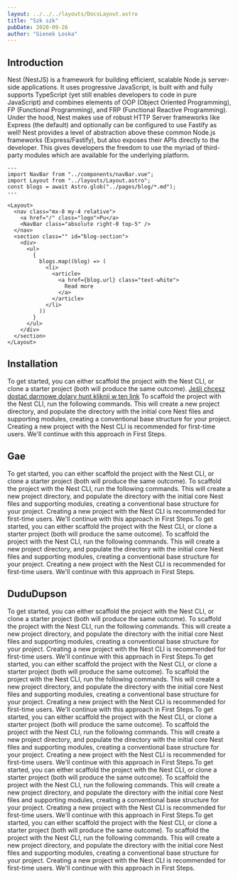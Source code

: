 ```yaml
---
layout: ../../../layouts/DocsLayout.astro
title: "Szk szk"
pubDate: 2020-09-26
author: "Gienek Loska"
---
```


## Introduction

Nest (NestJS) is a framework for building efficient, scalable Node.js server-side applications. It uses progressive JavaScript, is built with and fully supports TypeScript (yet still enables developers to code in pure JavaScript) and combines elements of OOP (Object Oriented Programming), FP (Functional Programming), and FRP (Functional Reactive Programming).
Under the hood, Nest makes use of robust HTTP Server frameworks like Express (the default) and optionally can be configured to use Fastify as well!
Nest provides a level of abstraction above these common Node.js frameworks (Express/Fastify), but also exposes their APIs directly to the developer. This gives developers the freedom to use the myriad of third-party modules which are available for the underlying platform.

```astro
---
import NavBar from "../components/navBar.vue";
import Layout from "../layouts/Layout.astro";
const blogs = await Astro.glob("../pages/blog/*.md");
---

<Layout>
  <nav class="mx-8 my-4 relative">
    <a href="/" class="logo">Pu</a>
    <NavBar class="absolute right-0 top-5" />
  </nav>
  <section class="" id="blog-section">
    <div>
      <ul>
        {
          blogs.map((blog) => (
            <li>
              <article>
                <a href={blog.url} class="text-white">
                  Read more
                </a>
              </article>
            </li>
          ))
        }
      </ul>
    </div>
  </section>
</Layout>
```

## Installation

To get started, you can either scaffold the project with the Nest CLI, or clone a starter project (both will produce the same outcome). [Jeśli chcesz dostać darmowe dolary hunt kliknij w ten link](jadpuek)
To scaffold the project with the Nest CLI, run the following commands. This will create a new project directory, and populate the directory with the initial core Nest files and supporting modules, creating a conventional base structure for your project. Creating a new project with the Nest CLI is recommended for first-time users. We'll continue with this approach in First Steps.

## Gae
To get started, you can either scaffold the project with the Nest CLI, or clone a starter project (both will produce the same outcome).
To scaffold the project with the Nest CLI, run the following commands. This will create a new project directory, and populate the directory with the initial core Nest files and supporting modules, creating a conventional base structure for your project. Creating a new project with the Nest CLI is recommended for first-time users. We'll continue with this approach in First Steps.To get started, you can either scaffold the project with the Nest CLI, or clone a starter project (both will produce the same outcome).
To scaffold the project with the Nest CLI, run the following commands. This will create a new project directory, and populate the directory with the initial core Nest files and supporting modules, creating a conventional base structure for your project. Creating a new project with the Nest CLI is recommended for first-time users. We'll continue with this approach in First Steps.


## DuduDupson
To get started, you can either scaffold the project with the Nest CLI, or clone a starter project (both will produce the same outcome).
To scaffold the project with the Nest CLI, run the following commands. This will create a new project directory, and populate the directory with the initial core Nest files and supporting modules, creating a conventional base structure for your project. Creating a new project with the Nest CLI is recommended for first-time users. We'll continue with this approach in First Steps.To get started, you can either scaffold the project with the Nest CLI, or clone a starter project (both will produce the same outcome).
To scaffold the project with the Nest CLI, run the following commands. This will create a new project directory, and populate the directory with the initial core Nest files and supporting modules, creating a conventional base structure for your project. Creating a new project with the Nest CLI is recommended for first-time users. We'll continue with this approach in First Steps.To get started, you can either scaffold the project with the Nest CLI, or clone a starter project (both will produce the same outcome).
To scaffold the project with the Nest CLI, run the following commands. This will create a new project directory, and populate the directory with the initial core Nest files and supporting modules, creating a conventional base structure for your project. Creating a new project with the Nest CLI is recommended for first-time users. We'll continue with this approach in First Steps.To get started, you can either scaffold the project with the Nest CLI, or clone a starter project (both will produce the same outcome).
To scaffold the project with the Nest CLI, run the following commands. This will create a new project directory, and populate the directory with the initial core Nest files and supporting modules, creating a conventional base structure for your project. Creating a new project with the Nest CLI is recommended for first-time users. We'll continue with this approach in First Steps.To get started, you can either scaffold the project with the Nest CLI, or clone a starter project (both will produce the same outcome).
To scaffold the project with the Nest CLI, run the following commands. This will create a new project directory, and populate the directory with the initial core Nest files and supporting modules, creating a conventional base structure for your project. Creating a new project with the Nest CLI is recommended for first-time users. We'll continue with this approach in First Steps.

